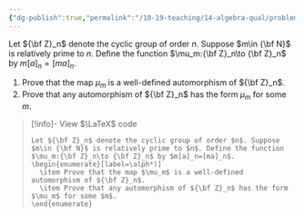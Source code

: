 ```yaml
---
{"dg-publish":true,"permalink":"/10-19-teaching/14-algebra-qual/problem-from-past-exams/group-theory/automorphisms-of-a-finite-cyclic-group/","tags":["group_theory"],"updated":"2025-03-17T09:35:24-07:00"}
---
```


Let ${\bf Z}_n$ denote the cyclic group of order $n$. Suppose $m\in {\bf N}$ is relatively prime to $n$. Define the function $\mu_m:{\bf Z}_n\to {\bf Z}_n$ by $m[a]_n=[ma]_n$.

1. Prove that the map $\mu_m$ is a well-defined automorphism of ${\bf Z}_n$.
2. Prove that any automorphism of ${\bf Z}_n$ has the form $\mu_m$ for some $m$.

> [!info]- View $\LaTeX$ code
> ```
> Let ${\bf Z}_n$ denote the cyclic group of order $n$. Suppose $m\in {\bf N}$ is relatively prime to $n$. Define the function $\mu_m:{\bf Z}_n\to {\bf Z}_n$ by $m[a]_n=[ma]_n$.
> \begin{enumerate}[label=\alph*)]
> 	\item Prove that the map $\mu_m$ is a well-defined automorphism of ${\bf Z}_n$.
> 	\item Prove that any automorphism of ${\bf Z}_n$ has the form $\mu_m$ for some $m$.
> \end{enumerate}
> ```